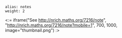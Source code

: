 ````
alias: notes
weight: 2
````

<:= iframe("See http://nrich.maths.org/7216/note", "http://nrich.maths.org/7216/note?mobile=1", 700, 1000, image="thumbnail.png") :>